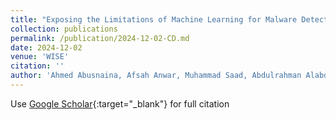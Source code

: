 ```yaml
---
title: "Exposing the Limitations of Machine Learning for Malware Detection Under Concept Drift"
collection: publications
permalink: /publication/2024-12-02-CD.md
date: 2024-12-02
venue: 'WISE'
citation: ''
author: 'Ahmed Abusnaina, Afsah Anwar, Muhammad Saad, Abdulrahman Alabduljabbar, Rhongho Jang, Saeed Salem, David Mohaisen'
---
```

Use [Google Scholar](https://scholar.google.com/scholar?q=A+Robust+Counting+Sketch+for+Data+Plane+Intrusion+Detection){:target="_blank"} for full citation
